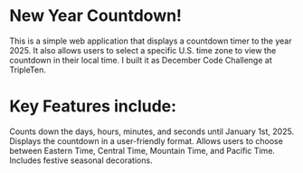 # New Year Countdown!

This is a simple web application that displays a countdown timer to the year 2025. It also allows users to select a specific U.S. time zone to view the countdown in their local time. I built it as December Code Challenge at TripleTen.

# Key Features include:

Counts down the days, hours, minutes, and seconds until January 1st, 2025.
Displays the countdown in a user-friendly format.
Allows users to choose between Eastern Time, Central Time, Mountain Time, and Pacific Time.
Includes festive seasonal decorations.
